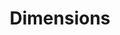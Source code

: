 ---
layout: default
bigquery: https://console.cloud.google.com/bigquery?p=covid-19-dimensions-ai&page=table&d=data&t=publications
contributors: Digital Science, https://www.digital-science.com/
cost: Free for personal, non-commercial use.
description: Dimensions contains more than 100 million publications, ranging from
  articles published in scholarly journals, books and book chapters, to preprints
  and conference proceedings. All publications are contextualized with linked data
  sets, funding, publications, patents, clinical trials, and policy documents. You
  can also view associated categories, funders, institutions, and researcher profiles.
documentation: https://docs.dimensions.ai/bigquery/index.html
last_edit: 04/05/2022, 14:28:59
location: https://www.dimensions.ai/products/free/
maintained_by: Digital Science, https://www.digital-science.com/
schema_fields:
- type
- original_abstract
- foa_number
- original_assignee
- parent_id
- current_assignee
- category_hra
- research_orgs
- associated_grant_ids
- associated_publication_pmid
- category_for
- journal_lists
- category_uoa
- journal
- phase
- subtitles
- funding_currency
- category_sdg
- organisation_details
- category_icrp_ct
- date_modified
- research_org_state_names
- open_access_categories_v2
- granted_year
- arxiv_id
- research_org_city_names
- abstract
- wikipedia_url
- language
- established
- investigators
- repository_id
- family_id
- funder_orgs
- end_year
- legal_events
- publication_date
- associated_publication_doi
- categories
- expiration_year
- end_date
- resulting_publication_doi
- clinical_trial_ids
- funding_gbp
- funding_cad
- original_title
- date_imported_gbq
- volume
- inventor_names
- date_online
- pages
- isbn
- category_hrcs_hc
- current_assignee_countries
- proceedings_title
- grant_number
- description
- original_assignee_orgs
- address
- funding_nzd
- category_icrp_cso
- aliases
- filing_year
- acronyms
- mesh_terms
- repository_url
- funder_org_state_codes
- family_count
- priority_year
- linkout
- open_access_categories
- research_org_cities
- funder_org_acronyms
- name
- priority_date
- current_assignee_orgs
- metrics
- doi
- license
- concepts
- research_org_state_codes
- legal_status
- types
- associated_publication_arxiv_id
- publication_year
- category_hrcs_rac
- active_years
- patent_ids
- source_id
- date
- researcher_ids
- research_org_countries
- pmid
- interventions
- start_date
- funding_details
- pmcid
- mesh_headings
- acknowledgements
- funding_chf
- resulting_publication_ids
- ipcr
- supporting_grant_ids
- funding_usd
- expiration_date
- application_number
- funding_cny
- title
- altmetrics
- cited_by_ids
- authors
- date_inserted
- book_series_title
- editors
- filing_date
- category_rcdc
- embargo_date
- conditions
- repository_name
- status
- reference_ids
- funding_jpy
- external_ids
- conference
- publisher
- assignee_orgs
- assignee_countries
- funder_org_countries
- year
- original_assignee_countries
- eisbn
- research_org_country_names
- relationships
- created_date
- filing_status
- category_bra
- funder_org_cities
- funding_amount
- links
- kind
- citation_string
- acronym
- book_title
- id
- date_normal
- granted_date
- associated_publication_id
- funding_eur
- citations
- gender
- jurisdiction
- start_year
- registry
- issue
- brief_title
- funder_countries
- citations_count
- family_members_ids
- date_print
- funding_aud
- funder_org
- cpc
- email_address
- labels
- publication_ids
shortname: dimensions
tags:
- scholarly literature
- patents
- funding
- clinical trials
- academic profiles
terms_of_use: 'Use of both the Dimensions COVID-19 dataset and full Dimensions dataset
  are subject to the Dimensions Terms of use: https://www.dimensions.ai/policies-terms-legal '
title: Dimensions
uuid: dcff88bd-fe6b-4fdb-8159-809bf9d7bc1c
---